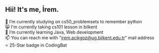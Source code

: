 ## Hii! It's me, İrem.

🔭 I’m currently studying on cs50_problemsets to remember python</br>
😸​ I'm currently taking cs101 lesson in bilkent</br>
🌱 I’m currently learning Java, Web development</br>
📫 You can reach me with "irem.acikgoz@ug.bilkent.edu.tr" mail address</br>
⭐️ 25-Star badge in CodingBat</br>
